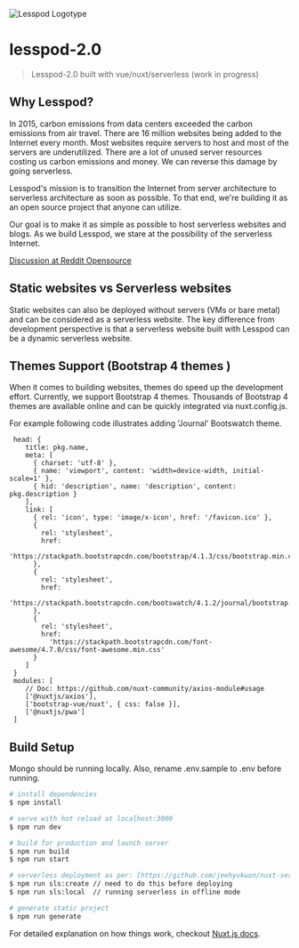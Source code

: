 ![Lesspod Logotype](https://github.com/Tobaloidee/lesspod/blob/master/images/readme-logo.png)

# lesspod-2.0

> Lesspod-2.0 built with vue/nuxt/serverless (work in progress)

## Why Lesspod?

In 2015, carbon emissions from data centers exceeded the carbon emissions from air travel. There are 16 million websites being added to the Internet every month. Most websites require servers to host and most of the servers are underutilized. There are a lot of unused server resources costing us carbon emissions and money. We can reverse this damage by going serverless.

Lesspod's mission is to transition the Internet from server architecture to serverless architecture as soon as possible. To that end, we're building it as an open source project that anyone can utilize.

Our goal is to make it as simple as possible to host serverless websites and blogs. As we build Lesspod, we stare at the possibility of the serverless Internet.

[Discussion at Reddit Opensource](https://www.reddit.com/r/opensource/comments/ap1pm4/lesspod_serverless_cms_using_vuejsnuxtjs_and/)

## Static websites vs Serverless websites

Static websites can also be deployed without servers (VMs or bare metal) and can be considered as a serverless website. The key difference from development perspective is that a serverless website built with Lesspod can be a dynamic serverless website.

## Themes Support (Bootstrap 4 themes )

When it comes to building websites, themes do speed up the development effort. Currently, we support Bootstrap 4 themes. Thousands of Bootstrap 4 themes are available online and can be quickly integrated via nuxt.config.js.

For example following code illustrates adding 'Journal' Bootswatch theme.

```
 head: {
    title: pkg.name,
    meta: [
      { charset: 'utf-8' },
      { name: 'viewport', content: 'width=device-width, initial-scale=1' },
      { hid: 'description', name: 'description', content: pkg.description }
    ],
    link: [
      { rel: 'icon', type: 'image/x-icon', href: '/favicon.ico' },
      {
        rel: 'stylesheet',
        href:
          'https://stackpath.bootstrapcdn.com/bootstrap/4.1.3/css/bootstrap.min.css'
      },
      {
        rel: 'stylesheet',
        href:
          'https://stackpath.bootstrapcdn.com/bootswatch/4.1.2/journal/bootstrap.min.css'
      },
      {
        rel: 'stylesheet',
        href:
          'https://stackpath.bootstrapcdn.com/font-awesome/4.7.0/css/font-awesome.min.css'
      }
    ]
 }
 modules: [
    // Doc: https://github.com/nuxt-community/axios-module#usage
    ['@nuxtjs/axios'],
    ['bootstrap-vue/nuxt', { css: false }],
    ['@nuxtjs/pwa']
 ]
```

## Build Setup

Mongo should be running locally. Also, rename .env.sample to .env before running.

```bash
# install dependencies
$ npm install

# serve with hot reload at localhost:3000
$ npm run dev

# build for production and launch server
$ npm run build
$ npm run start

# serverless deployment as per: [https://github.com/jeehyukwon/nuxt-serverless](https://github.com/jeehyukwon/nuxt-serverless)
$ npm run sls:create // need to do this before deploying
$ npm run sls:local  // running serverless in offline mode

# generate static project
$ npm run generate
```

For detailed explanation on how things work, checkout [Nuxt.js docs](https://nuxtjs.org).
